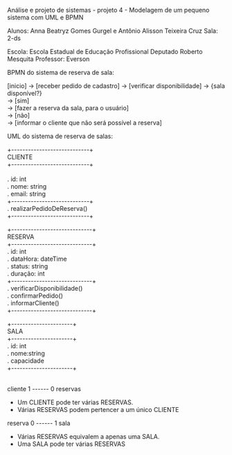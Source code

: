 Análise e projeto de sistemas - projeto 4 - Modelagem de um pequeno sistema com UML e BPMN

Alunos: Anna Beatryz Gomes Gurgel e Antônio Alisson Teixeira Cruz Sala: 2-ds

Escola: Escola Estadual de Educação Profissional Deputado Roberto Mesquita
Professor: Everson


BPMN do sistema de reserva de sala:

[inicio] -> [receber pedido de cadastro] -> [verificar disponibilidade] -> {sala disponível?}<br>
                                                    -> [sim]<br>
                                                        -> [fazer a reserva da sala, para o usuário]<br>
                                                    -> [não]<br>
                                                        -> [informar o cliente que não será possível a reserva]<br>


UML do sistema de reserva de salas:


+----------------------------+<br>
         CLIENTE<br>
+----------------------------+<br>                 
  . id: int<br>
  . nome: string<br>
  . email: string<br>
+----------------------------+<br>
  . realizarPedidoDeReserva()    
+----------------------------+


+-----------------------------+<br>
 RESERVA<br>
+-----------------------------+<br>
 . id: int<br>
 . dataHora: dateTime<br>
 . status: string<br>
 . duração: int<br>
+-----------------------------+<br>
   . verificarDisponibilidade()<br>
   . confirmarPedido()<br>
   . informarCliente()<br>
+-----------------------------+<br>

 
+----------------------+<br>
SALA<br>
+----------------------+<br>
. id: int <br>
. nome:string <br>
. capacidade <br>
+----------------------+
<br>
<br>

cliente 1 ------ 0 reservas
  - Um CLIENTE pode ter várias RESERVAS.
  - Várias RESERVAS podem pertencer a um único CLIENTE

 reserva 0 ------ 1 sala
 - Várias RESERVAS equivalem a apenas uma SALA.
 - Uma SALA pode ter várias RESERVAS
 
